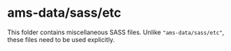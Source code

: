 # ams-data/sass/etc

This folder contains miscellaneous SASS files. Unlike `"ams-data/sass/etc"`, these files
need to be used explicitly.
